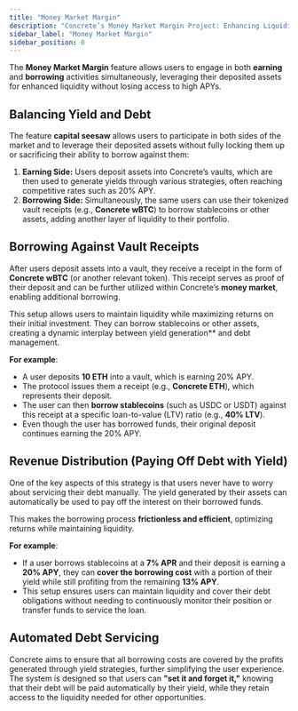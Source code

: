 ```yaml
---
title: "Money Market Margin"
description: "Concrete’s Money Market Margin Project: Enhancing Liquidity and Yield"
sidebar_label: "Money Market Margin"
sidebar_position: 0
---
```


The **Money Market Margin** feature allows users to engage in both **earning** and **borrowing** activities simultaneously, leveraging their deposited assets for enhanced liquidity without losing access to high APYs.

## Balancing Yield and Debt

The feature **capital seesaw** allows users to participate in both sides of the market and to leverage their deposited assets without fully locking them up or sacrificing their ability to borrow against them:
1. **Earning Side:** Users deposit assets into Concrete’s vaults, which are then used to generate yields through various strategies, often reaching competitive rates such as 20% APY.
2. **Borrowing Side:** Simultaneously, the same users can use their tokenized vault receipts (e.g., **Concrete wBTC**) to borrow stablecoins or other assets, adding another layer of liquidity to their portfolio.

## Borrowing Against Vault Receipts

After users deposit assets into a vault, they receive a receipt in the form of **Concrete wBTC** (or another relevant token). This receipt serves as proof of their deposit and can be further utilized within Concrete’s **money market**, enabling additional borrowing.

This setup allows users to maintain liquidity while maximizing returns on their initial investment. They can borrow stablecoins or other assets, creating a dynamic interplay between yield generation** and debt management.

**For example**:
- A user deposits **10 ETH** into a vault, which is earning 20% APY.
- The protocol issues them a receipt (e.g., **Concrete ETH**), which represents their deposit.
- The user can then **borrow stablecoins** (such as USDC or USDT) against this receipt at a specific loan-to-value (LTV) ratio (e.g., **40% LTV**).
- Even though the user has borrowed funds, their original deposit continues earning the 20% APY.

## Revenue Distribution (Paying Off Debt with Yield)

One of the key aspects of this strategy is that users never have to worry about servicing their debt manually. The yield generated by their assets can automatically be used to pay off the interest on their borrowed funds.

This makes the borrowing process **frictionless and efficient**, optimizing returns while maintaining liquidity.

**For example**:
- If a user borrows stablecoins at a **7% APR** and their deposit is earning a **20% APY**, they can **cover the borrowing cost** with a portion of their yield while still profiting from the remaining **13% APY**.
- This setup ensures users can maintain liquidity and cover their debt obligations without needing to continuously monitor their position or transfer funds to service the loan.

## Automated Debt Servicing

Concrete aims to ensure that all borrowing costs are covered by the profits generated through yield strategies, further simplifying the user experience. The system is designed so that users can **"set it and forget it,"** knowing that their debt will be paid automatically by their yield, while they retain access to the liquidity needed for other opportunities.
